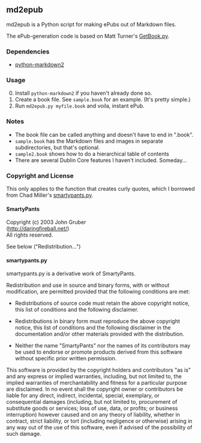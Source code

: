 ## md2epub

md2epub is a Python script for making ePubs out of Markdown files.

The ePub-generation code is based on Matt Turner's [GetBook.py](http://staff.washington.edu/mdturner/personal.htm).

### Dependencies

* [python-markdown2](http://code.google.com/p/python-markdown2/)

### Usage

0. Install <code>python-markdown2</code> if you haven't already done so.
1. Create a book file. See <code>sample.book</code> for an example. (It's pretty simple.)
2. Run <code>md2epub.py myfile.book</code> and voila, instant ePub.

### Notes

* The book file can be called anything and doesn't have to end in ".book".
* <code>sample.book</code> has the Markdown files and images in separate subdirectories, but that's optional.
* <code>sample2.book</code> shows how to do a hierarchical table of contents
* There are several Dublin Core features I haven't included. Someday...

### Copyright and License

This only applies to the function that creates curly quotes, which I borrowed from Chad Miller's [smartypants.py](http://web.chad.org/projects/smartypants.py/).

#### SmartyPants

Copyright (c) 2003 John Gruber  
(http://daringfireball.net/)  
All rights reserved.  

See below ("Redistribution...")

#### smartypants.py

smartypants.py is a derivative work of SmartyPants.

Redistribution and use in source and binary forms, with or without
modification, are permitted provided that the following conditions are
met:

*   Redistributions of source code must retain the above copyright
		notice, this list of conditions and the following disclaimer.

*   Redistributions in binary form must reproduce the above copyright
		notice, this list of conditions and the following disclaimer in
		the documentation and/or other materials provided with the
		distribution.

*   Neither the name "SmartyPants" nor the names of its contributors
		may be used to endorse or promote products derived from this
		software without specific prior written permission.

This software is provided by the copyright holders and contributors "as
is" and any express or implied warranties, including, but not limited
to, the implied warranties of merchantability and fitness for a
particular purpose are disclaimed. In no event shall the copyright
owner or contributors be liable for any direct, indirect, incidental,
special, exemplary, or consequential damages (including, but not
limited to, procurement of substitute goods or services; loss of use,
data, or profits; or business interruption) however caused and on any
theory of liability, whether in contract, strict liability, or tort
(including negligence or otherwise) arising in any way out of the use
of this software, even if advised of the possibility of such damage.
